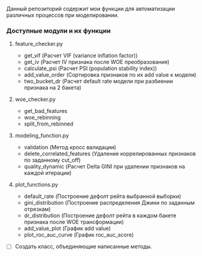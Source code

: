 Данный репозиторий содержит мои функции для автоматизации различных процессов при моделировании.

### Доступные модули и их функции

1. feature_checker.py
    - get_vif (Расчет VIF (variance inflation factor))
    - get_iv (Расчет IV признака после WOE преобразования)
    - calculate_psi (Расчет PSI (population stability index))
    - add_value_order (Сортировка признаков по их add value к модели)
    - two_bucket_dr (Расчет default rate модели при разбиении признака на 2 бакета)
    
2. woe_checker.py
    - get_bad_features
    - woe_rebinning
    - split_from_rebinned
    
3. modeling_function.py
    - validation (Метод кросс валидации)
    - delete_correlated_features (Удаление коррелированных признаков по заданному cut_off)
    - quality_dynamic (Расчет Delta GINI при удалении признаков на каждой итерации)
    
4. plot_functions.py
    - default_rate (Построение дефолт рейта выбранной выборки)
    - gini_distribution (Построение распределения Джини по заданным отрезкам)
    - dr_distribution (Построение дефолт рейта в каждом бакете признака после WOE трансформации)
    - add_value_plot (График add value)
    - plot_roc_auc_curve (График roc_auc_score)


- [ ] Cоздать класс, объединяющие написанные методы.